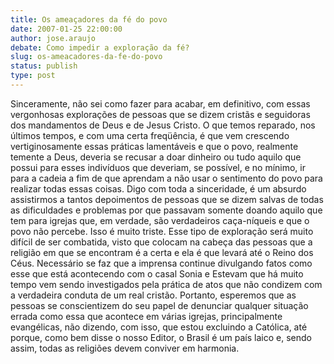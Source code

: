 ```yaml
---
title: Os ameaçadores da fé do povo
date: 2007-01-25 22:00:00
author: jose.araujo
debate: Como impedir a exploração da fé?
slug: os-ameacadores-da-fe-do-povo
status: publish 
type: post
---
```


Sinceramente, não sei como fazer para acabar, em definitivo, com essas vergonhosas explorações de pessoas que se dizem cristãs e seguidoras dos mandamentos de Deus e de Jesus Cristo. O que temos reparado, nos últimos tempos, e com uma certa freqüência, é que vem crescendo vertiginosamente essas práticas lamentáveis e que o povo, realmente temente a Deus, deveria se recusar a doar dinheiro ou tudo aquilo que possui para esses indivíduos que deveriam, se possível, e no mínimo, ir para a cadeia a fim de que aprendam a não usar o sentimento do povo para realizar todas essas coisas. Digo com toda a sinceridade, é um absurdo assistirmos a tantos depoimentos de pessoas que se dizem salvas de todas as dificuldades e problemas por que passavam somente doando aquilo que tem para igrejas que, em verdade, são verdadeiros caça-níqueis e que o povo não percebe. Isso é muito triste. Esse tipo de exploração será muito difícil de ser combatida, visto que colocam na cabeça das pessoas que a religião em que se encontram é a certa e ela é que levará até o Reino dos Céus. Necessário se faz que a imprensa continue divulgando fatos como esse que está acontecendo com o casal Sonia e Estevam que há muito tempo vem sendo investigados pela prática de atos que não condizem com a verdadeira conduta de um real cristão. Portanto, esperemos que as pessoas se conscientizem do seu papel de denunciar qualquer situação errada como essa que acontece em várias igrejas, principalmente evangélicas, não dizendo, com isso, que estou excluindo a Católica, até porque, como bem disse o nosso Editor, o Brasil é um país laico e, sendo assim, todas as religiões devem conviver em harmonia.
